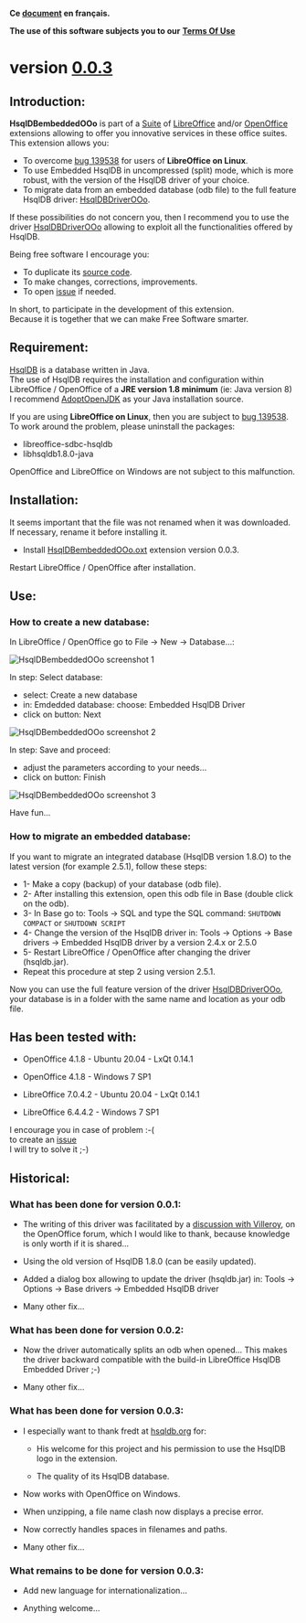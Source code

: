 **Ce [document](https://prrvchr.github.io/HsqlDBembeddedOOo/README_fr) en français.**

**The use of this software subjects you to our** [**Terms Of Use**](https://prrvchr.github.io/HsqlDBembeddedOOo/HsqlDBembeddedOOo/registration/TermsOfUse_en)

# version [0.0.3](https://prrvchr.github.io/HsqlDBembeddedOOo#historical)

## Introduction:

**HsqlDBembeddedOOo** is part of a [Suite](https://prrvchr.github.io/) of [LibreOffice](https://www.libreoffice.org/download/download/) and/or [OpenOffice](https://www.openoffice.org/download/index.html) extensions allowing to offer you innovative services in these office suites.  
This extension allows you:
- To overcome [bug 139538](https://bugs.documentfoundation.org/show_bug.cgi?id=139538) for users of **LibreOffice on Linux**.
- To use Embedded HsqlDB in uncompressed (split) mode, which is more robust, with the version of the HsqlDB driver of your choice.
- To migrate data from an embedded database (odb file) to the full feature HsqlDB driver: [HsqlDBDriverOOo](https://prrvchr.github.io/HsqlDBDriverOOo/).

If these possibilities do not concern you, then I recommend you to use the driver [HsqlDBDriverOOo](https://prrvchr.github.io/HsqlDBDriverOOo/) allowing to exploit all the functionalities offered by HsqlDB.

Being free software I encourage you:
- To duplicate its [source code](https://github.com/prrvchr/HsqlDBembeddedOOo/).
- To make changes, corrections, improvements.
- To open [issue](https://github.com/prrvchr/HsqlDBembeddedOOo/issues/new) if needed.

In short, to participate in the development of this extension.  
Because it is together that we can make Free Software smarter.

## Requirement:

[HsqlDB](http://hsqldb.org/) is a database written in Java.  
The use of HsqlDB requires the installation and configuration within LibreOffice / OpenOffice of a **JRE version 1.8 minimum** (ie: Java version 8)  
I recommend [AdoptOpenJDK](https://adoptopenjdk.net/) as your Java installation source.

If you are using **LibreOffice on Linux**, then you are subject to [bug 139538](https://bugs.documentfoundation.org/show_bug.cgi?id=139538).  
To work around the problem, please uninstall the packages:
- libreoffice-sdbc-hsqldb
- libhsqldb1.8.0-java

OpenOffice and LibreOffice on Windows are not subject to this malfunction.

## Installation:

It seems important that the file was not renamed when it was downloaded.
If necessary, rename it before installing it.

- Install [HsqlDBembeddedOOo.oxt](https://github.com/prrvchr/HsqlDBembeddedOOo/releases/download/v0.0.3/HsqlDBembeddedOOo.oxt) extension version 0.0.3.

Restart LibreOffice / OpenOffice after installation.

## Use:

### How to create a new database:

In LibreOffice / OpenOffice go to File -> New -> Database...:

![HsqlDBembeddedOOo screenshot 1](HsqlDBembeddedOOo-1.png)

In step: Select database:
- select: Create a new database
- in: Emdedded database: choose: Embedded HsqlDB Driver
- click on button: Next

![HsqlDBembeddedOOo screenshot 2](HsqlDBembeddedOOo-2.png)

In step: Save and proceed:
- adjust the parameters according to your needs...
- click on button: Finish

![HsqlDBembeddedOOo screenshot 3](HsqlDBembeddedOOo-3.png)

Have fun...

### How to migrate an embedded database:

If you want to migrate an integrated database (HsqlDB version 1.8.O) to the latest version (for example 2.5.1), follow these steps:
- 1- Make a copy (backup) of your database (odb file).
- 2- After installing this extension, open this odb file in Base (double click on the odb).
- 3- In Base go to: Tools -> SQL and type the SQL command: `SHUTDOWN COMPACT` or `SHUTDOWN SCRIPT`
- 4- Change the version of the HsqlDB driver in: Tools -> Options -> Base drivers -> Embedded HsqlDB driver by a version 2.4.x or 2.5.0
- 5- Restart LibreOffice / OpenOffice after changing the driver (hsqldb.jar).
- Repeat this procedure at step 2 using version 2.5.1.

Now you can use the full feature version of the driver [HsqlDBDriverOOo](https://prrvchr.github.io/HsqlDBDriverOOo/), your database is in a folder with the same name and location as your odb file.

## Has been tested with:

* OpenOffice 4.1.8 - Ubuntu 20.04 - LxQt 0.14.1

* OpenOffice 4.1.8 - Windows 7 SP1

* LibreOffice 7.0.4.2 - Ubuntu 20.04 - LxQt 0.14.1

* LibreOffice 6.4.4.2 - Windows 7 SP1

I encourage you in case of problem :-(  
to create an [issue](https://github.com/prrvchr/HsqlDBembeddedOOo/issues/new)  
I will try to solve it ;-)

## Historical:

### What has been done for version 0.0.1:

- The writing of this driver was facilitated by a [discussion with Villeroy](https://forum.openoffice.org/en/forum/viewtopic.php?f=13&t=103912), on the OpenOffice forum, which I would like to thank, because knowledge is only worth if it is shared...

- Using the old version of HsqlDB 1.8.0 (can be easily updated).

- Added a dialog box allowing to update the driver (hsqldb.jar) in: Tools -> Options -> Base drivers -> Embedded HsqlDB driver

- Many other fix...

### What has been done for version 0.0.2:

- Now the driver automatically splits an odb when opened... This makes the driver backward compatible with the build-in LibreOffice HsqlDB Embedded Driver ;-)

- Many other fix...

### What has been done for version 0.0.3:

- I especially want to thank fredt at [hsqldb.org](http://hsqldb.org/) for:

    - His welcome for this project and his permission to use the HsqlDB logo in the extension.

    - The quality of its HsqlDB database.

- Now works with OpenOffice on Windows.

- When unzipping, a file name clash now displays a precise error.

- Now correctly handles spaces in filenames and paths.

- Many other fix...

### What remains to be done for version 0.0.3:

- Add new language for internationalization...

- Anything welcome...
